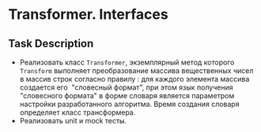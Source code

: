 # Transformer. Interfaces

## Task Description

- Реализовать класс `Transformer`, экземплярный метод которого `Transform` выполняет преобразование массива вещественных чисел в массив строк согласно правилу : для каждого элемента массива создается его  "словесный формат", при этом язык получения "словесного формата" в форме словаря является параметром настройки разработанного алгоритма. Время создания словаря определяет класс трансформера.
- Реализовать unit и mock тесты.